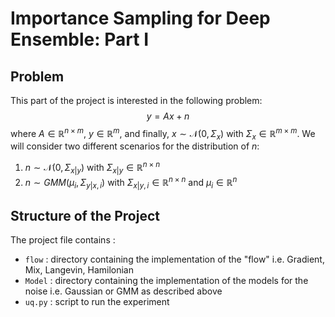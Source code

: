 # Importance Sampling for Deep Ensemble: Part I

## Problem

This part of the project is interested in the following problem:
$$y = Ax + n$$
where $A \in \mathbb{R}^{n \times m},~ y \in \mathbb{R}^m$, and finally, $x \sim \mathcal{N}(0, \Sigma_{x})$ with $\Sigma_{x} \in \mathbb{R}^{m \times m}$. We will consider two different scenarios for the distribution of $n$:
1. $n \sim \mathcal{N}(0, \Sigma_{x|y})$ with $\Sigma_{x|y} \in \mathbb{R}^{n \times n}$
2. $n \sim GMM(\mu_i, \Sigma_{y|x, i})$ with $\Sigma_{x|y, i} \in \mathbb{R}^{n \times n}$ and $\mu_i \in \mathbb{R}^n$

## Structure of the Project
The project file contains :
* `flow` : directory containing the implementation of the "flow" i.e. Gradient, Mix, Langevin, Hamilonian
* `Model` : directory containing the implementation of the models for the noise i.e. Gaussian or GMM as described above
* `uq.py` : script to run the experiment








  









